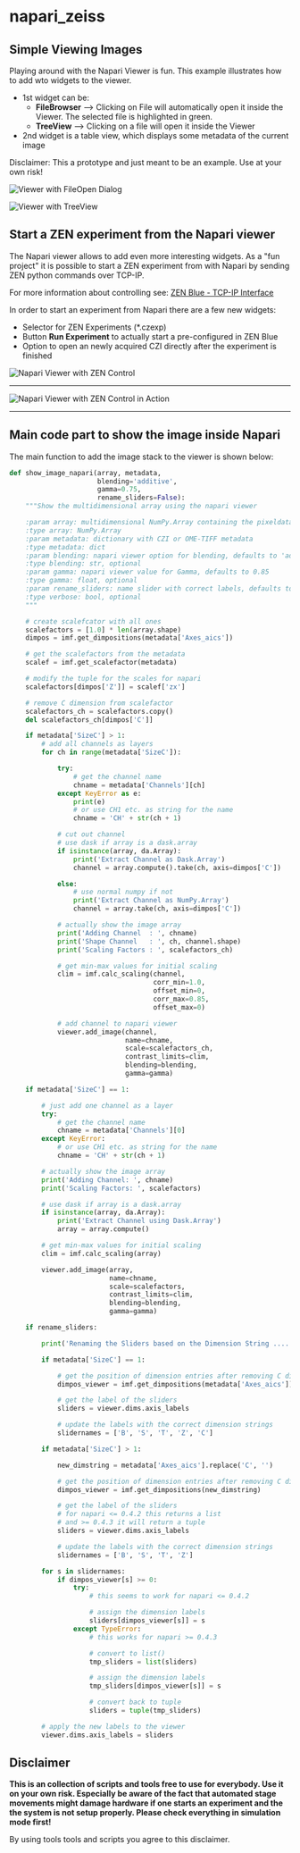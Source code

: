 # napari_zeiss

## Simple Viewing Images

Playing around with the Napari Viewer is fun. This example illustrates how to add wto widgets to the viewer.

- 1st widget can be:
  - **FileBrowser** --> Clicking on File will automatically open it inside the Viewer. The selected file is highlighted in green.
  - **TreeView** --> Clicking on a file will open it inside the Viewer
- 2nd widget is a table view, which displays some metadata of the current image

Disclaimer: This a prototype and just meant to be an example. Use at your own risk!

![Viewer with FileOpen Dialog](images/napari_filedialog.png)

![Viewer with TreeView](images/napari_treeview_lls7.png)

## Start a ZEN experiment from the Napari viewer

The Napari viewer allows to add even more interesting widgets. As a "fun project" it is possible to start a ZEN experiment from with Napari by sending ZEN python commands over TCP-IP.

For more information about controlling see: [ZEN Blue - TCP-IP Interface](https://github.com/zeiss-microscopy/OAD/tree/master/Interfaces/TCP-IP_interface)

In order to start an experiment from Napari there are a few new widgets:

- Selector for ZEN Experiments (*.czexp)
- Button **Run Experiment** to actually start a pre-configured in ZEN Blue
- Option to open an newly acquired CZI directly after the experiment is finished

![Napari Viewer with ZEN Control](images/napari_zen_tcpip1.png)

***

![Napari Viewer with ZEN Control in Action](images/Napari_simulated_CD7_TCPIP_Run_Experiment2.gif)

***

## Main code part to show the image inside Napari

The main function to add the image stack to the viewer is shown below:

```python
def show_image_napari(array, metadata,
                      blending='additive',
                      gamma=0.75,
                      rename_sliders=False):
    """Show the multidimensional array using the napari viewer

    :param array: multidimensional NumPy.Array containing the pixeldata
    :type array: NumPy.Array
    :param metadata: dictionary with CZI or OME-TIFF metadata
    :type metadata: dict
    :param blending: napari viewer option for blending, defaults to 'additive'
    :type blending: str, optional
    :param gamma: napari viewer value for Gamma, defaults to 0.85
    :type gamma: float, optional
    :param rename_sliders: name slider with correct labels, defaults to False
    :type verbose: bool, optional
    """

    # create scalefcator with all ones
    scalefactors = [1.0] * len(array.shape)
    dimpos = imf.get_dimpositions(metadata['Axes_aics'])

    # get the scalefactors from the metadata
    scalef = imf.get_scalefactor(metadata)

    # modify the tuple for the scales for napari
    scalefactors[dimpos['Z']] = scalef['zx']

    # remove C dimension from scalefactor
    scalefactors_ch = scalefactors.copy()
    del scalefactors_ch[dimpos['C']]

    if metadata['SizeC'] > 1:
        # add all channels as layers
        for ch in range(metadata['SizeC']):

            try:
                # get the channel name
                chname = metadata['Channels'][ch]
            except KeyError as e:
                print(e)
                # or use CH1 etc. as string for the name
                chname = 'CH' + str(ch + 1)

            # cut out channel
            # use dask if array is a dask.array
            if isinstance(array, da.Array):
                print('Extract Channel as Dask.Array')
                channel = array.compute().take(ch, axis=dimpos['C'])

            else:
                # use normal numpy if not
                print('Extract Channel as NumPy.Array')
                channel = array.take(ch, axis=dimpos['C'])

            # actually show the image array
            print('Adding Channel  : ', chname)
            print('Shape Channel   : ', ch, channel.shape)
            print('Scaling Factors : ', scalefactors_ch)

            # get min-max values for initial scaling
            clim = imf.calc_scaling(channel,
                                    corr_min=1.0,
                                    offset_min=0,
                                    corr_max=0.85,
                                    offset_max=0)

            # add channel to napari viewer
            viewer.add_image(channel,
                             name=chname,
                             scale=scalefactors_ch,
                             contrast_limits=clim,
                             blending=blending,
                             gamma=gamma)

    if metadata['SizeC'] == 1:

        # just add one channel as a layer
        try:
            # get the channel name
            chname = metadata['Channels'][0]
        except KeyError:
            # or use CH1 etc. as string for the name
            chname = 'CH' + str(ch + 1)

        # actually show the image array
        print('Adding Channel: ', chname)
        print('Scaling Factors: ', scalefactors)

        # use dask if array is a dask.array
        if isinstance(array, da.Array):
            print('Extract Channel using Dask.Array')
            array = array.compute()

        # get min-max values for initial scaling
        clim = imf.calc_scaling(array)

        viewer.add_image(array,
                         name=chname,
                         scale=scalefactors,
                         contrast_limits=clim,
                         blending=blending,
                         gamma=gamma)

    if rename_sliders:

        print('Renaming the Sliders based on the Dimension String ....')

        if metadata['SizeC'] == 1:

            # get the position of dimension entries after removing C dimension
            dimpos_viewer = imf.get_dimpositions(metadata['Axes_aics'])

            # get the label of the sliders
            sliders = viewer.dims.axis_labels

            # update the labels with the correct dimension strings
            slidernames = ['B', 'S', 'T', 'Z', 'C']

        if metadata['SizeC'] > 1:

            new_dimstring = metadata['Axes_aics'].replace('C', '')

            # get the position of dimension entries after removing C dimension
            dimpos_viewer = imf.get_dimpositions(new_dimstring)

            # get the label of the sliders
            # for napari <= 0.4.2 this returns a list
            # and >= 0.4.3 it will return a tuple
            sliders = viewer.dims.axis_labels

            # update the labels with the correct dimension strings
            slidernames = ['B', 'S', 'T', 'Z']

        for s in slidernames:
            if dimpos_viewer[s] >= 0:
                try:
                    # this seems to work for napari <= 0.4.2

                    # assign the dimension labels
                    sliders[dimpos_viewer[s]] = s
                except TypeError:
                    # this works for napari >= 0.4.3

                    # convert to list()
                    tmp_sliders = list(sliders)

                    # assign the dimension labels
                    tmp_sliders[dimpos_viewer[s]] = s

                    # convert back to tuple
                    sliders = tuple(tmp_sliders)

        # apply the new labels to the viewer
        viewer.dims.axis_labels = sliders
```

## Disclaimer

**This is an collection of scripts and tools free to use for everybody. Use it on your own risk. Especially be aware of the fact that automated stage movements might damage hardware if one starts an experiment and the the system is not setup properly. Please check everything in simulation mode first!**

By using tools tools and scripts you agree to this disclaimer.